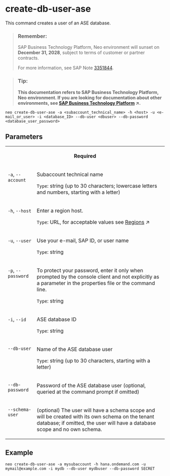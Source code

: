 <!-- loio487b85d51994405d8198f8690c0be504 -->

# create-db-user-ase

This command creates a user of an ASE database.



> ### Remember:  
> SAP Business Technology Platform, Neo environment will sunset on **December 31, 2028**, subject to terms of customer or partner contracts.
> 
> For more information, see SAP Note [3351844](https://launchpad.support.sap.com/#/notes/3351844).

> ### Tip:  
> **This documentation refers to SAP Business Technology Platform, Neo environment. If you are looking for documentation about other environments, see [SAP Business Technology Platform](https://help.sap.com/viewer/65de2977205c403bbc107264b8eccf4b/Cloud/en-US/6a2c1ab5a31b4ed9a2ce17a5329e1dd8.html "SAP Business Technology Platform (SAP BTP) is an integrated offering comprised of four technology portfolios: database and data management, application development and integration, analytics, and intelligent technologies. The platform offers users the ability to turn data into business value, compose end-to-end business processes, and build and extend SAP applications quickly.") :arrow_upper_right:.**



```
neo create-db-user-ase -a <subaccount_technical_name> -h <host> -u <e-mail_or_user> -i <database_ID> --db-user <dbuser> --db-password <database_user_password>

```



## Parameters


<table>
<tr>
<th valign="top" colspan="2">

Required



</th>
</tr>
<tr>
<td valign="top">

`-a`, `--account`



</td>
<td valign="top">

Subaccount technical name

`Type`: string \(up to 30 characters; lowercase letters and numbers, starting with a letter\)



</td>
</tr>
<tr>
<td valign="top">

`-h`, `--host`



</td>
<td valign="top">

Enter a region host.

`Type`: URL, for acceptable values see [Regions](https://help.sap.com/viewer/65de2977205c403bbc107264b8eccf4b/Cloud/en-US/350356d1dc314d3199dca15bd2ab9b0e.html "You can deploy applications in different regions. Each region represents a geographical location (for example, Europe, US East) where applications, data, or services are hosted.") :arrow_upper_right:



</td>
</tr>
<tr>
<td valign="top">

`-u`, `--user`



</td>
<td valign="top">

Use your e-mail, SAP ID, or user name

`Type`: string



</td>
</tr>
<tr>
<td valign="top">

`-p`, `--password`



</td>
<td valign="top">

To protect your password, enter it only when prompted by the console client and not explicitly as a parameter in the properties file or the command line.

`Type`: string



</td>
</tr>
<tr>
<td valign="top">

`-i`, `--id`



</td>
<td valign="top">

ASE database ID

`Type`: string



</td>
</tr>
<tr>
<td valign="top">

`--db-user`



</td>
<td valign="top">

Name of the ASE database user

`Type`: string \(up to 30 characters, starting with a letter\)



</td>
</tr>
<tr>
<td valign="top">

`--db-password`



</td>
<td valign="top">

Password of the ASE database user \(optional, queried at the command prompt if omitted\)



</td>
</tr>
<tr>
<td valign="top">

`--schema-user`



</td>
<td valign="top">

\(optional\) The user will have a schema scope and will be created with its own schema on the tenant database; if omitted, the user will have a database scope and no own schema.



</td>
</tr>
</table>



## Example

```
neo create-db-user-ase -a mysubaccount -h hana.ondemand.com -u mymail@example.com -i mydb --db-user mydbuser --db-password SECRET
```

